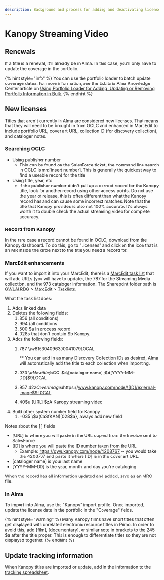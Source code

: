 ```yaml
---
description: Background and process for adding and deactivating licensed Kanopy videos.
---
```


# Kanopy Streaming Video

## Renewals

If a title is a renewal, it'll already be in Alma. In this case, you'll only have to update the coverage in the portfolio.

{% hint style="info" %}
You can use the portfolio loader to batch update coverage dates. For more information, see the ExLibris Alma Knowledge Center article on [Using Portfolio Loader for Adding, Updating or Removing Portfolio Information in Bulk](https://knowledge.exlibrisgroup.com/Alma/Product\_Documentation/010Alma\_Online\_Help\_\(English\)/Electronic\_Resource\_Management/030\_Working\_with\_Local\_Electronic\_Resources/015Managing\_Electronic\_Resources#Using\_Portfolio\_Loader\_for\_Adding.2C\_Updating\_or\_Removing\_Portfolio\_Information\_in\_Bulk).
{% endhint %}

## New licenses

Titles that aren't currently in Alma are considered new licenses. That means that they will need to be brought in from OCLC and enhanced in MarcEdit to include portfolio URL, cover art URL, collection ID (for discovery collection), and cataloger notes.&#x20;

### Searching OCLC

* Using publisher number
  * This can be found on the SalesForce ticket, the command line search in OCLC is mn:\[insert number]. This is generally the quickest way to find a useable record for the title
* Using title, year, etc
  * If the publisher number didn't pull up a correct record for the Kanopy title, look for another record using other access points. Do not use the year of release, this is often different than what the Kanopy record has and can cause some incorrect matches. Note that the title that Kanopy provides is also not 100% accurate. It's always worth it to double check the actual streaming video for complete accuracy.&#x20;

### Record from Kanopy

In the rare case a record cannot be found in OCLC, download from the Kanopy dashboard. To do this, go to "Licenses" and click on the icon that is an MR inside the circle next to the title you need a record for.&#x20;

### MarcEdit enhancements

If you want to import it into your MarcEdit, there is a [MarcEdit task list](https://drive.google.com/drive/folders/1Ub0bjJWjun8vrooX83A4GXt8GBejwaOM?usp=sharing) that will add URLs (you will have to update), the 787 for the Streaming Media collection, and the 973 cataloger information. The Sharepoint folder path is [GWLAI RDG](https://gwu0.sharepoint.com/sites/20180727030128000/SitePages/Home.aspx) > [MarcEdit](https://gwu0.sharepoint.com/sites/20180727030128000/Collaboration%20Items/MarcEdit) > [Tasklists](https://gwu0.sharepoint.com/sites/20180727030128000/Collaboration%20Items/MarcEdit/Task%20Lists).&#x20;

What the task list does:

1. Adds linked data
2. Deletes the following fields:&#x20;
   1. 856 (all conditions)
   2. 994 (all conditions
   3. 500 $a In process record
   4. 028s that don't contain $b Kanopy.&#x20;
3. Adds the following fields:&#x20;
   1.  787 \\\\$w81630409630004107$9LOCAL

       \*\* You can add in as many Discovery Collection IDs as desired, Alma will automatically add the title to each collection when importing.&#x20;
   2. 973 \\$aNew title ;$bCC ;$c\[cataloger name] ;$d\[YYYY-MM-DD]$9LOCAL
   3. 957 42$zCover Image$uhttps://www.kanopy.com/node/\[ID]/external-image$9LOCAL
   4. 40$u \[URL] $zA Kanopy streaming video
4. Build other system number field for Kanopy
   1. \=035 \\$a(CaSfKAN){028$a}, always add new field

Notes about the \[ ] fields

* \[URL] is where you will paste in the URL copied from the Invoice sent to SalesForce
* \[ID] is where you will paste the ID number taken from the URL
  * Example: https://gwu.kanopy.com/node/4208767 -- you would take the 4208767 and paste it where \[ID] is in the cover art URL.
* \[cataloger name] is your last name
* \[YYYY-MM-DD] is the year, month, and day you're cataloging

When the record has all information updated and added, save as an MRC file.&#x20;

### In Alma

To import into Alma, use the "Kanopy" import profile. Once imported, update the license date in the portfolio in the "Coverage" fields.&#x20;



{% hint style="warning" %}
Many Kanopy films have short titles that often get displayed with unrelated electronic resource titles in Primo. In order to avoid this, add \[film], \[documentary], or similar note in brackets to the 245 $a after the title proper. This is enough to differentiate titles so they are not displayed together.&#x20;
{% endhint %}

## Update tracking information

When Kanopy titles are imported or update, add in the information to the [tracking spreadsheet](https://gwu0.sharepoint.com/:x:/r/sites/20180727030128000/\_layouts/15/Doc.aspx?sourcedoc=%7BADE799FA-6AF1-4B9A-A212-B8853CC91183%7D\&file=Alma%20Ongoing%20Record%20Loads.xlsx\&action=default\&mobileredirect=true).&#x20;

